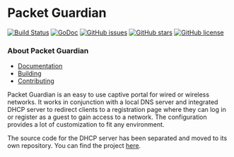 # Packet Guardian

[![Build Status](https://travis-ci.org/usi-lfkeitel/packet-guardian.svg?branch=master)](https://travis-ci.org/usi-lfkeitel/packet-guardian)
[![GoDoc](https://godoc.org/github.com/usi-lfkeitel/packet-guardian/src?status.svg)](https://godoc.org/github.com/usi-lfkeitel/packet-guardian/src)
[![GitHub issues](https://img.shields.io/github/issues/usi-lfkeitel/packet-guardian.svg)](https://github.com/usi-lfkeitel/packet-guardian/issues)
[![GitHub stars](https://img.shields.io/github/stars/usi-lfkeitel/packet-guardian.svg)](https://github.com/usi-lfkeitel/packet-guardian/stargazers)
[![GitHub license](https://img.shields.io/badge/license-New%20BSD-blue.svg)](https://raw.githubusercontent.com/usi-lfkeitel/packet-guardian/master/LICENSE)

### About Packet Guardian

- [Documentation](docs)
- [Building](docs/installation.md)
- [Contributing](CONTRIBUTING.md)


Packet Guardian is an easy to use captive portal for wired or wireless networks. It works in conjunction with a local DNS server and integrated DHCP server to redirect clients to a registration page where they can log in or register as a guest to gain access to a network. The configuration provides a lot of customization to fit any environment.

The source code for the DHCP server has been separated and moved to its own repository. You can find the project [here](https://github.com/usi-lfkeitel/pg-dhcp).
